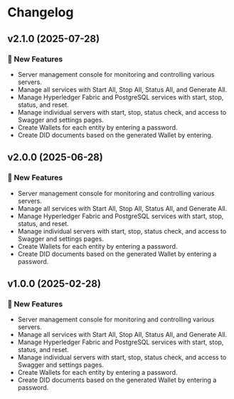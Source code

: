 # Changelog

## v2.1.0 (2025-07-28)

### 🚀 New Features
- Server management console for monitoring and controlling various servers.
- Manage all services with Start All, Stop All, Status All, and Generate All.
- Manage Hyperledger Fabric and PostgreSQL services with start, stop, status, and reset.
- Manage individual servers with start, stop, status check, and access to Swagger and settings pages.
- Create Wallets for each entity by entering a password.
- Create DID documents based on the generated Wallet by entering.

## v2.0.0 (2025-06-28)

### 🚀 New Features
- Server management console for monitoring and controlling various servers.
- Manage all services with Start All, Stop All, Status All, and Generate All.
- Manage Hyperledger Fabric and PostgreSQL services with start, stop, status, and reset.
- Manage individual servers with start, stop, status check, and access to Swagger and settings pages.
- Create Wallets for each entity by entering a password.
- Create DID documents based on the generated Wallet by entering a password.

## v1.0.0 (2025-02-28)

### 🚀 New Features
- Server management console for monitoring and controlling various servers.
- Manage all services with Start All, Stop All, Status All, and Generate All.
- Manage Hyperledger Fabric and PostgreSQL services with start, stop, status, and reset.
- Manage individual servers with start, stop, status check, and access to Swagger and settings pages.
- Create Wallets for each entity by entering a password.
- Create DID documents based on the generated Wallet by entering a password.

